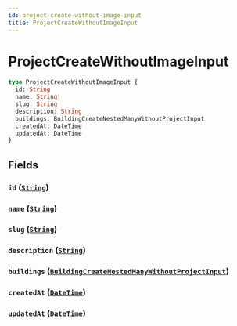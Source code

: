```yaml
---
id: project-create-without-image-input
title: ProjectCreateWithoutImageInput
---
```


 # ProjectCreateWithoutImageInput





```graphql
type ProjectCreateWithoutImageInput {
  id: String
  name: String!
  slug: String
  description: String
  buildings: BuildingCreateNestedManyWithoutProjectInput
  createdAt: DateTime
  updatedAt: DateTime
}
```


## Fields

### `id` ([`String`](/scalars/string))




### `name` ([`String`](/scalars/string))




### `slug` ([`String`](/scalars/string))




### `description` ([`String`](/scalars/string))




### `buildings` ([`BuildingCreateNestedManyWithoutProjectInput`](/inputs/building-create-nested-many-without-project-input))




### `createdAt` ([`DateTime`](/scalars/date-time))




### `updatedAt` ([`DateTime`](/scalars/date-time))







